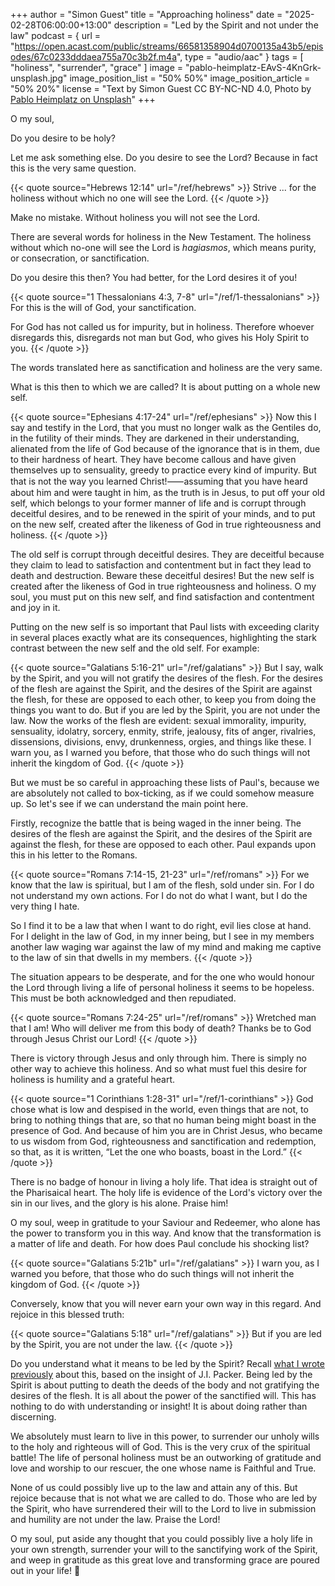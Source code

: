+++
author = "Simon Guest"
title = "Approaching holiness"
date = "2025-02-28T06:00:00+13:00"
description = "Led by the Spirit and not under the law"
podcast = { url = "https://open.acast.com/public/streams/66581358904d0700135a43b5/episodes/67c0233dddaea755a70c3b2f.m4a", type = "audio/aac" }
tags = [ "holiness", "surrender", "grace" ]
image = "pablo-heimplatz-EAvS-4KnGrk-unsplash.jpg"
image_position_list = "50% 50%"
image_position_article = "50% 20%"
license = "Text by Simon Guest CC BY-NC-ND 4.0, Photo by [Pablo Heimplatz on Unsplash](https://unsplash.com/photos/person-standing-on-hill-EAvS-4KnGrk)"
+++

O my soul,

Do you desire to be holy?

Let me ask something else. Do you desire to see the Lord? Because in fact this is the very same question.

{{< quote source="Hebrews 12:14" url="/ref/hebrews" >}}
Strive ... for the holiness without which no one will see the Lord.
{{< /quote >}}

Make no mistake. Without holiness you will not see the Lord.

There are several words for holiness in the New Testament. The holiness without which no-one will see the Lord is _hagiasmos_, which means purity, or consecration, or sanctification.

Do you desire this then? You had better, for the Lord desires it of you!

{{< quote source="1 Thessalonians 4:3, 7-8" url="/ref/1-thessalonians" >}}
For this is the will of God, your sanctification.

For God has not called us for impurity, but in holiness. Therefore whoever disregards this, disregards not man but God, who gives his Holy Spirit to you.
{{< /quote >}}

The words translated here as sanctification and holiness are the very same.

What is this then to which we are called? It is about putting on a whole new self.

{{< quote source="Ephesians 4:17-24" url="/ref/ephesians" >}}
Now this I say and testify in the Lord, that you must no longer walk as the Gentiles do, in the futility of their minds. They are darkened in their understanding, alienated from the life of God because of the ignorance that is in them, due to their hardness of heart. They have become callous and have given themselves up to sensuality, greedy to practice every kind of impurity. But that is not the way you learned Christ!⸺assuming that you have heard about him and were taught in him, as the truth is in Jesus, to put off your old self, which belongs to your former manner of life and is corrupt through deceitful desires, and to be renewed in the spirit of your minds, and to put on the new self, created after the likeness of God in true righteousness and holiness.
{{< /quote >}}

The old self is corrupt through deceitful desires. They are deceitful because they claim to lead to satisfaction and contentment but in fact they lead to death and destruction. Beware these deceitful desires! But the new self is created after the likeness of God in true righteousness and holiness. O my soul, you must put on this new self, and find satisfaction and contentment and joy in it.

Putting on the new self is so important that Paul lists with exceeding clarity in several places exactly what are its consequences, highlighting the stark contrast between the new self and the old self. For example:

{{< quote source="Galatians 5:16-21" url="/ref/galatians" >}}
But I say, walk by the Spirit, and you will not gratify the desires of the flesh. For the desires of the flesh are against the Spirit, and the desires of the Spirit are against the flesh, for these are opposed to each other, to keep you from doing the things you want to do. But if you are led by the Spirit, you are not under the law. Now the works of the flesh are evident: sexual immorality, impurity, sensuality, idolatry, sorcery, enmity, strife, jealousy, fits of anger, rivalries, dissensions, divisions, envy, drunkenness, orgies, and things like these. I warn you, as I warned you before, that those who do such things will not inherit the kingdom of God.
{{< /quote >}}

But we must be so careful in approaching these lists of Paul's, because we are absolutely not called to box-ticking, as if we could somehow measure up. So let's see if we can understand the main point here.

Firstly, recognize the battle that is being waged in the inner being. The desires of the flesh are against the Spirit, and the desires of the Spirit are against the flesh, for these are opposed to each other. Paul expands upon this in his letter to the Romans.

{{< quote source="Romans 7:14-15, 21-23" url="/ref/romans" >}}
For we know that the law is spiritual, but I am of the flesh, sold under sin. For I do not understand my own actions. For I do not do what I want, but I do the very thing I hate.

So I find it to be a law that when I want to do right, evil lies close at hand. For I delight in the law of God, in my inner being, but I see in my members another law waging war against the law of my mind and making me captive to the law of sin that dwells in my members.
{{< /quote >}}

The situation appears to be desperate, and for the one who would honour the Lord through living a life of personal holiness it seems to be hopeless. This must be both acknowledged and then repudiated.

{{< quote source="Romans 7:24-25" url="/ref/romans" >}}
Wretched man that I am! Who will deliver me from this body of death? Thanks be to God through Jesus Christ our Lord!
{{< /quote >}}

There is victory through Jesus and only through him. There is simply no other way to achieve this holiness. And so what must fuel this desire for holiness is humility and a grateful heart.

{{< quote source="1 Corinthians 1:28-31" url="/ref/1-corinthians" >}}
God chose what is low and despised in the world, even things that are not, to bring to nothing things that are, so that no human being might boast in the presence of God. And because of him you are in Christ Jesus, who became to us wisdom from God, righteousness and sanctification and redemption, so that, as it is written, “Let the one who boasts, boast in the Lord.”
{{< /quote >}}

There is no badge of honour in living a holy life. That idea is straight out of the Pharisaical heart. The holy life is evidence of the Lord's victory over the sin in our lives, and the glory is his alone. Praise him!

O my soul, weep in gratitude to your Saviour and Redeemer, who alone has the power to transform you in this way.  And know that the transformation is a matter of life and death. For how does Paul conclude his shocking list?

{{< quote source="Galatians 5:21b" url="/ref/galatians" >}}
I warn you, as I warned you before, that those who do such things will not inherit the kingdom of God.
{{< /quote >}}

Conversely, know that you will never earn your own way in this regard. And rejoice in this blessed truth:

{{< quote source="Galatians 5:18" url="/ref/galatians" >}}
But if you are led by the Spirit, you are not under the law.
{{< /quote >}}

Do you understand what it means to be led by the Spirit? Recall [what I wrote previously](https://letterstoamy.org/led-by-the-spirit/) about this, based on the insight of J.I. Packer. Being led by the Spirit is about putting to death the deeds of the body and not gratifying the desires of the flesh. It is all about the power of the sanctified will. This has nothing to do with understanding or insight! It is about doing rather than discerning.

We absolutely must learn to live in this power, to surrender our unholy wills to the holy and righteous will of God. This is the very crux of the spiritual battle! The life of personal holiness must be an outworking of gratitude and love and worship to our rescuer, the one whose name is Faithful and True.

None of us could possibly live up to the law and attain any of this. But rejoice because that is not what we are called to do. Those who are led by the Spirit, who have surrendered their will to the Lord to live in submission and humility are not under the law. Praise the Lord!

O my soul, put aside any thought that you could possibly live a holy life in your own strength, surrender your will to the sanctifying work of the Spirit, and weep in gratitude as this great love and transforming grace are poured out in your life! 🙏
